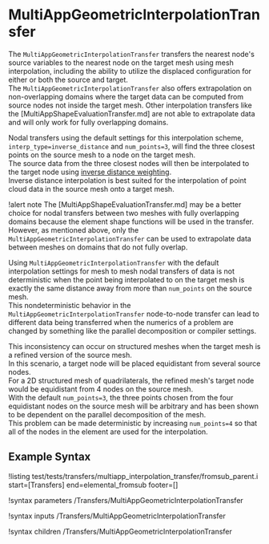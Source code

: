 # MultiAppGeometricInterpolationTransfer

The `MultiAppGeometricInterpolationTransfer` transfers the nearest node's source variables to the nearest node on the
target mesh using mesh interpolation, including the ability to utilize the displaced
configuration for either or both the source and target.  
The `MultiAppGeometricInterpolationTransfer` also offers extrapolation on non-overlapping domains where the target data
can be computed from source nodes not inside the target mesh.
Other interpolation transfers like the [MultiAppShapeEvaluationTransfer.md] are not able to extrapolate data and will only work for fully overlapping domains.

Nodal transfers using the default settings for this interpolation scheme, `interp_type=inverse_distance`
and `num_points=3`, will find the three closest points on the source mesh to a node on the target mesh.  
The source data from the three closest nodes will then be interpolated to the target node using [inverse distance weighting](https://en.wikipedia.org/wiki/Inverse_distance_weighting).   
Inverse distance interpolation is best suited for the interpolation of point cloud data in the source mesh onto a target mesh.  

!alert note
The [MultiAppShapeEvaluationTransfer.md] may be a better choice for nodal transfers
between two meshes with fully overlapping domains because the element shape functions will be used in the transfer.
However, as mentioned above, only the `MultiAppGeometricInterpolationTransfer` can be used to extrapolate data between meshes on domains that do not fully overlap.

Using `MultiAppGeometricInterpolationTransfer` with the default interpolation settings for mesh to mesh nodal transfers of data
is not deterministic when the point being interpolated to on the
target mesh is exactly the same distance away from more than `num_points` on the source mesh.  
This nondeterministic behavior in the `MultiAppGeometricInterpolationTransfer` node-to-node transfer
can lead to different data being transferred when the numerics
of a problem are changed by something like the parallel decomposition or compiler settings.  

This inconsistency can occur on structured meshes when the target mesh is a refined version of the source mesh.  
In this scenario, a target node will be placed equidistant from several source nodes.  
For a 2D structured mesh of quadrilaterals, the refined mesh's target node would be equidistant from 4 nodes on the source mesh.  
With the default `num_points=3`, the three points chosen from the four equidistant
nodes on the source mesh will be arbitrary and has been shown to be dependent on
the parallel decomposition of the mesh.  
This problem can be made deterministic by increasing `num_points=4` so that
all of the nodes in the element are used for the interpolation.


## Example Syntax

!listing test/tests/transfers/multiapp_interpolation_transfer/fromsub_parent.i start=[Transfers] end=elemental_fromsub footer=[]

!syntax parameters /Transfers/MultiAppGeometricInterpolationTransfer

!syntax inputs /Transfers/MultiAppGeometricInterpolationTransfer

!syntax children /Transfers/MultiAppGeometricInterpolationTransfer
